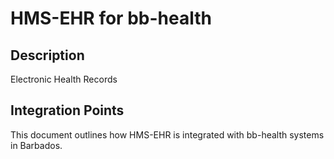 # HMS-EHR for bb-health

## Description

Electronic Health Records

## Integration Points

This document outlines how HMS-EHR is integrated with bb-health systems in Barbados.
